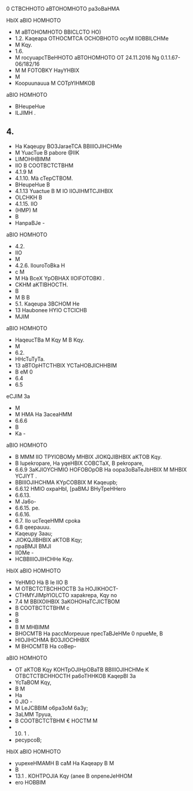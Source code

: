 <!-- image -->

0 CTBCHHOTO aBTOHOMHOTO pa3oBaHMA

<!-- image -->

HbIX aBIO HOMHOTO

- M aBTOHOMHOTO BBICLCTO HO)
- 1.2. Kaqeapa OTHOCMTCA OCHOBHOTO ocyM IIOBBILCHMe
- M Kqy.
- 1.6.
- M rocyuapcTBeHHOTO aBTOHOMHOTO OT 24.11.2016 Ng 0.1.1.67-06/182/16
- M M FOTOBKY HayYHBIX
- M
- Koopuunauua M COTpYIHMKOB

aBIO HOMHOTO

- BHeupeHue
- ILJIMH .

## 4.

- Ha Kaqeupy BO3JaraeTCA BBIIIOJIHCHMe
- M YuacTue B pabore @IIK
- LIMOHHBIMM
- IIO B COOTBCTCTBHM
- 4.1.9 M
- 4.1.10. Mà cTepCTBOM.
- BHeupeHue B
- 4.1.13 Yuactue B M IO IIOJIHMTCJIHBIX
- OLCHKH B
- 4.1.15. IIO
- (HMP) M
- B
- HanpaBJe -

aBIO HOMHOTO

- 4.2.
- IIO
- M
- 4.2.6. IlouroToBka H
- c M
- M Hà BceX YpOBHAX IIOIFOTOBKI .
- CKHM aKTIBHOCTH.
- B
- M B B
- 5.1. Kaqeupa 3BCHOM He
- 13 Haubonee HYIO CTCICHB
- MJIM

aBIO HOMHOTO

- HaqeucTBa M Kqy M B Kqy.
- M
- 6.2.
- HHcTuTyTa.
- 13 aBTOpHTCTHBIX YCTaHOBJICHHBIM
- B eM 0
- 6.4
- 6.5

eCJIM 3a

- M
- M HMA Ha 3aceaHMM
- 6.6.6
- B
- Ka -

aBIO HOMHOTO

- B MMM IIO TPYIOBOMy MHBIX JIOKQJIBHBIX aKTOB Kqy.
- B Iupekropare, Ha yqeHBIX   COBCTaX, B pekropare,
- 6.6.9 3aKJIOYCHMIO HOFOBOpOB Ha oopa3oBaTeJbHBIX M MHBIX YCJIYT .
- BBIIIOJIHCHMA KYpCOBBIX M Kaqeupb;
- 6.6.12 HMIO oxpaHbI,   [paBMJ   BHyTpeHHero
- 6.6.13.
- M Ja6o-
- 6.6.15. pe.
- 6.6.16.
- 6.7. Ilo ucTeqeHMM cpoka
- 6.8 qeepauuu.
- Kaqeupy 3aau;
- JIOKQJIBHBIX aKTOB Kqy;
- npaBMJI BMJI
- IIOMe -
- HCBBIIIOJIHCHHe Kqy.

HbIX aBIO HOMHOTO

- YeHMIO Hà B Ie IIO B
- M OTBCTCTBCHHOCTB 3a HOJIKHOCT-
- CTHMYJIMpYIOLCTO xapakrepa, Kqy no
- 7.4 M BBIXOIHBIX 3aKOHOHaTCJICTBOM
- B COOTBCTCTBHM c
- B
- B
- B M MHBIMM
- BHOCMTB Ha paccMorpeuue npecTaBJeHMe 0 npueMe, B
- HIOJIHCHMA BO3JIOCHHBIX
- M BHOCMTB Ha coBep-

aBIO HOMHOTO

- OT aKTOB Kqy KOHTpOJIHpOBaTB BBIIIOJIHCHMe K OTBCTCTBCHHOCTH pa6oTHHKOB KaqepBl 3a
- YcTaBOM Kqy,
- B M
- Ha
- 0 JIO -
- M LeJCBBIM o6pa3oM 6a3y;
- 3aLMM Tpyua,
- B COOTBCTCTBHM € HOCTM M
- 10. 1 .
- pecypcoB;

HbIX aBIO HOMHOTO

- yupexeHMAMH B caM Ha Kaqeapy B M
- B
- 13.1 . KOHTPOJIA Kqy (anee B onpeneJeHHOM
- ero HOBBIM